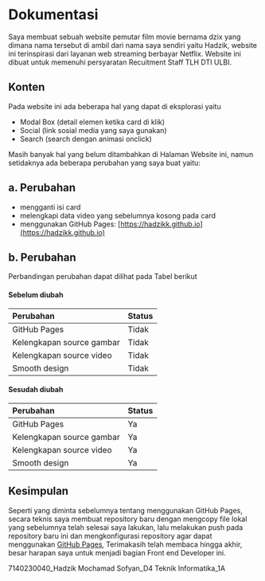 # Dokumentasi
Saya membuat sebuah website pemutar film movie bernama dzix yang dimana nama tersebut di ambil dari nama saya sendiri yaitu Hadzik, website ini terinspirasi dari layanan web streaming berbayar Netflix. Website ini dibuat untuk memenuhi persyaratan Recuitment Staff TLH DTI ULBI.

## Konten
Pada website ini ada beberapa hal yang dapat di eksplorasi yaitu
- Modal Box (detail elemen ketika card di klik)
- Social (link sosial media yang saya gunakan)
- Search (search dengan animasi onclick)

Masih banyak hal yang belum ditambahkan di Halaman Website ini, namun setidaknya ada beberapa perubahan yang saya buat yaitu:
## a. Perubahan
- mengganti isi card
- melengkapi data video yang sebelumnya kosong pada card
- menggunakan GitHub Pages: [https://hadzikk.github.io](https://hadzikk.github.io)
## b. Perubahan
Perbandingan perubahan dapat dilihat pada Tabel berikut


#### Sebelum diubah
| Perubahan | Status
| :-------- | :------- | 
| GitHub Pages | Tidak |
| Kelengkapan source gambar | Tidak |
| Kelengkapan source video | Tidak |
| Smooth design | Tidak |

#### Sesudah diubah
| Perubahan | Status
| :-------- | :------- | 
| GitHub Pages | Ya |
| Kelengkapan source gambar | Ya |
| Kelengkapan source video | Ya |
| Smooth design | Ya |

## Kesimpulan
Seperti yang diminta sebelumnya tentang menggunakan GitHub Pages, secara teknis saya membuat repository baru dengan mengcopy file lokal yang sebelumnya telah selesai saya lakukan, lalu melakukan push pada repository baru ini dan mengkonfigurasi repository agar dapat menggunakan [GitHub Pages](https://hadzikk.github.io), Terimakasih telah membaca hingga akhir, besar harapan saya untuk menjadi bagian Front end Developer ini. 

7140230040_Hadzik Mochamad Sofyan_D4 Teknik Informatika_1A
